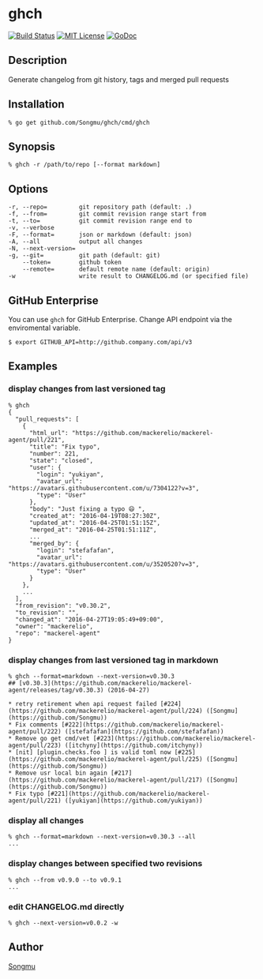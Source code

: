 ghch
=======

[![Build Status](https://travis-ci.org/Songmu/ghch.png?branch=master)][travis]
[![MIT License](http://img.shields.io/badge/license-MIT-blue.svg?style=flat-square)][license]
[![GoDoc](https://godoc.org/github.com/Songmu/ghch?status.svg)](godoc)

[travis]: https://travis-ci.org/Songmu/ghch
[coveralls]: https://coveralls.io/r/Songmu/ghch?branch=master
[license]: https://github.com/Songmu/ghch/blob/master/LICENSE
[godoc]: https://godoc.org/github.com/Songmu/ghch

## Description

Generate changelog from git history, tags and merged pull requests

## Installation

    % go get github.com/Songmu/ghch/cmd/ghch

## Synopsis

    % ghch -r /path/to/repo [--format markdown]

## Options

```
-r, --repo=         git repository path (default: .)
-f, --from=         git commit revision range start from
-t, --to=           git commit revision range end to
-v, --verbose
-F, --format=       json or markdown (default: json)
-A, --all           output all changes
-N, --next-version=
-g, --git=          git path (default: git)
    --token=        github token
    --remote=       default remote name (default: origin)
-w                  write result to CHANGELOG.md (or specified file)
```

## GitHub Enterprise

You can use `ghch` for GitHub Enterprise. Change API endpoint via the enviromental variable.

    $ export GITHUB_API=http://github.company.com/api/v3

## Examples

### display changes from last versioned tag

    % ghch
    {
      "pull_requests": [
        {
          "html_url": "https://github.com/mackerelio/mackerel-agent/pull/221",
          "title": "Fix typo",
          "number": 221,
          "state": "closed",
          "user": {
            "login": "yukiyan",
            "avatar_url": "https://avatars.githubusercontent.com/u/7304122?v=3",
            "type": "User"
          },
          "body": "Just fixing a typo 😄 ",
          "created_at": "2016-04-19T08:27:30Z",
          "updated_at": "2016-04-25T01:51:15Z",
          "merged_at": "2016-04-25T01:51:11Z",
          ...
          "merged_by": {
            "login": "stefafafan",
            "avatar_url": "https://avatars.githubusercontent.com/u/3520520?v=3",
            "type": "User"
          }
        },
        ...
      ],
      "from_revision": "v0.30.2",
      "to_revision": "",
      "changed_at": "2016-04-27T19:05:49+09:00",
      "owner": "mackerelio",
      "repo": "mackerel-agent"
    }

### display changes from last versioned tag in markdown

    % ghch --format=markdown --next-version=v0.30.3
    ## [v0.30.3](https://github.com/mackerelio/mackerel-agent/releases/tag/v0.30.3) (2016-04-27)

    * retry retirement when api request failed [#224](https://github.com/mackerelio/mackerel-agent/pull/224) ([Songmu](https://github.com/Songmu))
    * Fix comments [#222](https://github.com/mackerelio/mackerel-agent/pull/222) ([stefafafan](https://github.com/stefafafan))
    * Remove go get cmd/vet [#223](https://github.com/mackerelio/mackerel-agent/pull/223) ([itchyny](https://github.com/itchyny))
    * [nit] [plugin.checks.foo ] is valid toml now [#225](https://github.com/mackerelio/mackerel-agent/pull/225) ([Songmu](https://github.com/Songmu))
    * Remove usr local bin again [#217](https://github.com/mackerelio/mackerel-agent/pull/217) ([Songmu](https://github.com/Songmu))
    * Fix typo [#221](https://github.com/mackerelio/mackerel-agent/pull/221) ([yukiyan](https://github.com/yukiyan))

### display all changes

    % ghch --format=markdown --next-version=v0.30.3 --all
    ...

### display changes between specified two revisions

    % ghch --from v0.9.0 --to v0.9.1
    ...

### edit CHANGELOG.md directly

    % ghch --next-version=v0.0.2 -w

## Author

[Songmu](https://github.com/Songmu)
